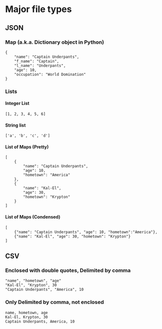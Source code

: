 # Major file types

## JSON

### Map (a.k.a. Dictionary object in Python)
```
{
    "name": "Captain Underpants",
    "f_name": "Captain",
    "l_name": "Underpants",
    "age": 10,
    "occupation": "World Domination"
}
```

### Lists

#### Integer List
```
[1, 2, 3, 4, 5, 6]
```

#### String list
```
['a', 'b', 'c', 'd']
```

#### List of Maps (Pretty)
```
[ 
    {
        "name": "Captain Underpants",
        "age": 10,
        "hometown": "America"
    },
    {
        "name": "Kal-El",
        "age": 30,
        "hometown": "Krypton"
    }
]
```

#### List of Maps (Condensed)
```
[
    {"name": "Captain Underpants", "age": 10, "hometown":"America"},
    {"name": "Kal-El", "age": 30, "hometown": "Krypton"}
]
```


## CSV

### Enclosed with double quotes, Delimited by comma
```
"name", "hometown", "age"
"Kal-El", "Krypton", 30
"Captain Underpants", "America", 10
```

### Only Delimited by comma, not enclosed
```
name, hometown, age
Kal-El, Krypton, 30
Captain Underpants, America, 10
